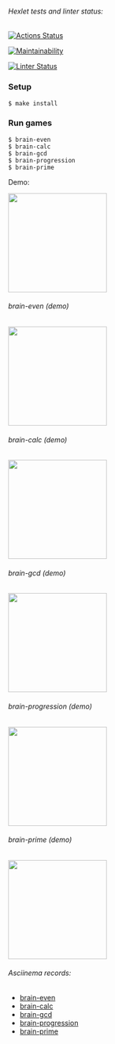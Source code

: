 ###### Hexlet tests and linter status:
[![Actions Status](https://github.com/Rema04Dev/frontend-project-lvl1/workflows/hexlet-check/badge.svg)](https://github.com/Rema04Dev/frontend-project-lvl1/actions)

[![Maintainability](https://api.codeclimate.com/v1/badges/a99a88d28ad37a79dbf6/maintainability)](https://codeclimate.com/github/Rema04Dev/frontend-project-lvl1) 

[![Linter Status](https://github.com/Rema04Dev/frontend-project-lvl1/actions/workflows/brain-check.yml/badge.svg)](https://github.com/Rema04Dev/frontend-project-lvl1/actions/workflows/brain-check.yml)
### Setup
```
$ make install
```

### Run games
```
$ brain-even
$ brain-calc
$ brain-gcd
$ brain-progression
$ brain-prime
```
Demo:

<a href="https://asciinema.org/a/Rtf6RdGVGBb7IfGVsP1fc2nui" target="_blank"><img src="https://asciinema.org/a/Rtf6RdGVGBb7IfGVsP1fc2nui.svg" width="200"/></a>

###### brain-even (demo)
<a href="https://asciinema.org/a/SreOBmoihFB75S2oSgmBCoNns" target="_blank"><img src="https://asciinema.org/a/SreOBmoihFB75S2oSgmBCoNns.svg" width="200"/></a>

###### brain-calc (demo)
<a href="https://asciinema.org/a/E8FauCp0Uz355OLUBTFtrexOO" target="_blank"><img src="https://asciinema.org/a/E8FauCp0Uz355OLUBTFtrexOO.svg" width="200"/></a>

###### brain-gcd (demo)
<a href="https://asciinema.org/a/6mmSFEFIMy7GYtbMzXDiCvM0z" target="_blank"><img src="https://asciinema.org/a/6mmSFEFIMy7GYtbMzXDiCvM0z.svg" width="200"/></a>

###### brain-progression (demo)
<a href="https://asciinema.org/a/gpUnMK317UojjjGcL4zQBvsae" target="_blank"><img src="https://asciinema.org/a/gpUnMK317UojjjGcL4zQBvsae.svg" width="200"/></a>

###### brain-prime (demo)
<a href="https://asciinema.org/a/IfF0BS1rulfMu4pcafdeV9uss" target="_blank"><img src="https://asciinema.org/a/IfF0BS1rulfMu4pcafdeV9uss.svg" width="200"/></a>

###### Asciinema records:
* [brain-even](https://asciinema.org/a/SreOBmoihFB75S2oSgmBCoNns)
* [brain-calc](https://asciinema.org/a/E8FauCp0Uz355OLUBTFtrexOO)
* [brain-gcd](https://asciinema.org/a/6mmSFEFIMy7GYtbMzXDiCvM0z)
* [brain-progression](https://asciinema.org/a/gpUnMK317UojjjGcL4zQBvsae)
* [brain-prime](https://asciinema.org/a/IfF0BS1rulfMu4pcafdeV9uss)
